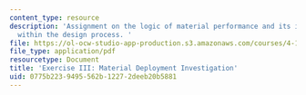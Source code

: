 ```yaml
---
content_type: resource
description: 'Assignment on the logic of material performance and its incorporation
  within the design process. '
file: https://ol-ocw-studio-app-production.s3.amazonaws.com/courses/4-195-special-problems-in-architectural-design-spring-2005/0775b2239495562b12272deeb20b5881_ex3.pdf
file_type: application/pdf
resourcetype: Document
title: 'Exercise III: Material Deployment Investigation'
uid: 0775b223-9495-562b-1227-2deeb20b5881
---
```

